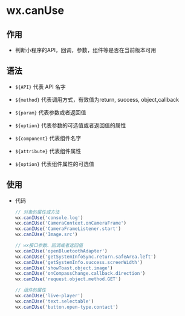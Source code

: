 # wx.canUse

## 作用

+ 判断小程序的API，回调，参数，组件等是否在当前版本可用

## 语法

+ `${API}` 代表 API 名字

+ `${method}` 代表调用方式，有效值为return, success, object,callback

+ `${param}` 代表参数或者返回值

+ `${option}` 代表参数的可选值或者返回值的属性

+ `${component}` 代表组件名字

+ `${attribute}` 代表组件属性

+ `${option}` 代表组件属性的可选值

## 使用

+ 代码

    ```js
    // 对象的属性或方法
    wx.canIUse('console.log')
    wx.canIUse('CameraContext.onCameraFrame')
    wx.canIUse('CameraFrameListener.start')
    wx.canIUse('Image.src')

    // wx接口参数、回调或者返回值
    wx.canIUse('openBluetoothAdapter')
    wx.canIUse('getSystemInfoSync.return.safeArea.left')
    wx.canIUse('getSystemInfo.success.screenWidth')
    wx.canIUse('showToast.object.image')
    wx.canIUse('onCompassChange.callback.direction')
    wx.canIUse('request.object.method.GET')

    // 组件的属性
    wx.canIUse('live-player')
    wx.canIUse('text.selectable')
    wx.canIUse('button.open-type.contact')
    ```
